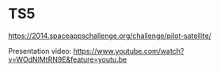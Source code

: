 TS5
===

https://2014.spaceappschallenge.org/challenge/pilot-satellite/ 

Presentation video:
https://www.youtube.com/watch?v=WOdNlMtRN9E&feature=youtu.be
